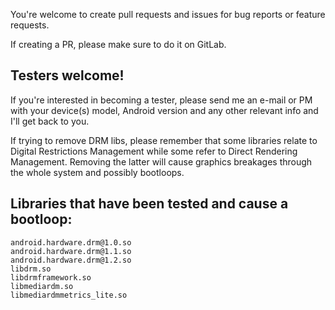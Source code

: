 You're welcome to create pull requests and issues for bug reports or feature requests.

If creating a PR, please make sure to do it on GitLab.

## Testers welcome!

If you're interested in becoming a tester, please send me an e-mail or PM with your device(s) model, Android version and any other relevant info and I'll get back to you.

If trying to remove DRM libs, please remember that some libraries relate to Digital Restrictions Management while some refer to Direct Rendering Management. Removing the latter will cause graphics breakages through the whole system and possibly bootloops.

## Libraries that have been tested and cause a bootloop:
```
android.hardware.drm@1.0.so
android.hardware.drm@1.1.so
android.hardware.drm@1.2.so
libdrm.so
libdrmframework.so
libmediardm.so
libmediardmmetrics_lite.so
```
